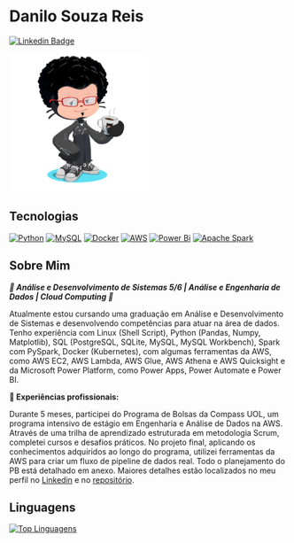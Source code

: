 # Danilo Souza Reis  
[![Linkedin Badge](https://img.shields.io/badge/-LinkedIn-blue?style=flat-square&logo=Linkedin&logoColor=white&link=https://www.linkedin.com/in/danilo-souza-reis-ab61761b6/)](https://www.linkedin.com/in/danilo-souza-reis-ab61761b6/)  
  
<img src="./octocat.png" alt="octocat pfp" height="250" weight="250"/>  

## Tecnologias  
[![Python](https://img.shields.io/badge/python-3670A0?style=for-the-badge&logo=python&logoColor=ffdd54)](https://github.com/Danilo-Reiss)
[![MySQL](https://img.shields.io/badge/mysql-4479A1.svg?style=for-the-badge&logo=mysql&logoColor=white)](https://github.com/Danilo-Reiss)
[![Docker](https://img.shields.io/badge/docker-%230db7ed.svg?style=for-the-badge&logo=docker&logoColor=white)](https://github.com/Danilo-Reiss)
[![AWS](https://img.shields.io/badge/AWS-%23FF9900.svg?style=for-the-badge&logo=amazon-aws&logoColor=white)](https://github.com/Danilo-Reiss)
[![Power Bi](https://img.shields.io/badge/power_bi-F2C811?style=for-the-badge&logo=powerbi&logoColor=black)](https://github.com/Danilo-Reiss)
[![Apache Spark](https://img.shields.io/badge/Apache%20Spark-FDEE21?style=flat-square&logo=apachespark&logoColor=black)](https://github.com/Danilo-Reiss)

## Sobre Mim  
***🚀 Análise e Desenvolvimento de Sistemas 5/6 | Análise e Engenharia de Dados | Cloud Computing 🚀***  
  
Atualmente estou cursando uma graduação em Análise e Desenvolvimento de Sistemas e desenvolvendo competências para atuar na área de dados. Tenho experiência com Linux (Shell Script), Python (Pandas, Numpy, Matplotlib), SQL (PostgreSQL, SQLite, MySQL, MySQL Workbench), Spark com PySpark, Docker (Kubernetes), com algumas ferramentas da AWS, como AWS EC2, AWS Lambda, AWS Glue, AWS Athena e AWS Quicksight e da Microsoft Power Platform, como Power Apps, Power Automate e Power BI.  

**💼 Experiências profissionais:**  

Durante 5 meses, participei do Programa de Bolsas da Compass UOL, um programa intensivo de estágio em Engenharia e Análise de Dados na AWS. Através de uma trilha de aprendizado estruturada em metodologia Scrum, completei cursos e desafios práticos. No projeto final, aplicando os conhecimentos adquiridos ao longo do programa, utilizei ferramentas da AWS para criar um fluxo de pipeline de dados real. Todo o planejamento do PB está detalhado em anexo. Maiores detalhes estão localizados no meu perfil no [Linkedin](https://www.linkedin.com/in/danilo-souza-reis-ab61761b6/) e no [repositório](https://github.com/Danilo-Reiss/AWS-Cloud-Data-Engineering). 

## Linguagens  
[![Top Linguagens](https://github-readme-stats.vercel.app/api/top-langs/?username=Danilo-Reiss&layout=compact)](https://github.com/Danilo-Reiss)

<!---
Danilo-Reiss/Danilo-Reiss is a ✨ special ✨ repository because its `README.md` (this file) appears on your GitHub profile.
You can click the Preview link to take a look at your changes.
--->
